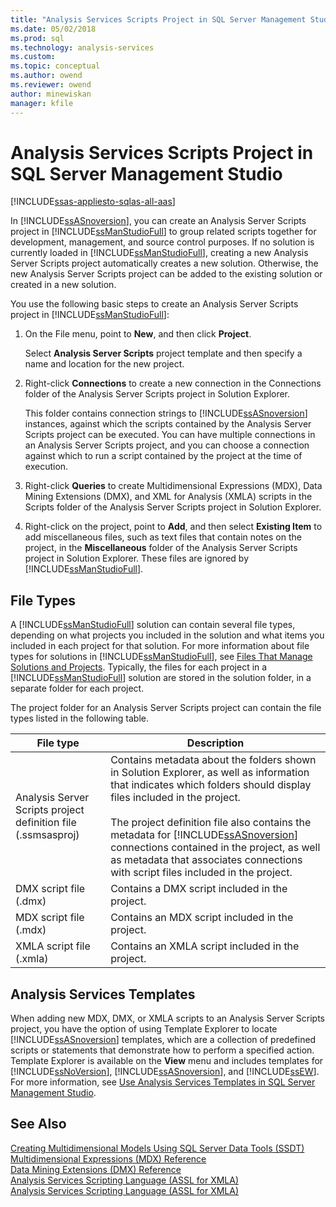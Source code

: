 ```yaml
---
title: "Analysis Services Scripts Project in SQL Server Management Studio | Microsoft Docs"
ms.date: 05/02/2018
ms.prod: sql
ms.technology: analysis-services
ms.custom:
ms.topic: conceptual
ms.author: owend
ms.reviewer: owend
author: minewiskan
manager: kfile
---
```

# Analysis Services Scripts Project in SQL Server Management Studio
[!INCLUDE[ssas-appliesto-sqlas-all-aas](../../includes/ssas-appliesto-sqlas-all-aas.md)]

  In [!INCLUDE[ssASnoversion](../../includes/ssasnoversion-md.md)], you can create an Analysis Server Scripts project in [!INCLUDE[ssManStudioFull](../../includes/ssmanstudiofull-md.md)] to group related scripts together for development, management, and source control purposes. If no solution is currently loaded in [!INCLUDE[ssManStudioFull](../../includes/ssmanstudiofull-md.md)], creating a new Analysis Server Scripts project automatically creates a new solution. Otherwise, the new Analysis Server Scripts project can be added to the existing solution or created in a new solution.  
  
 You use the following basic steps to create an Analysis Server Scripts project in [!INCLUDE[ssManStudioFull](../../includes/ssmanstudiofull-md.md)]:  
  
1.  On the File menu, point to **New**, and then click **Project**.  
  
     Select **Analysis Server Scripts** project template and then specify a name and location for the new project.  
  
2.  Right-click **Connections** to create a new connection in the Connections folder of the Analysis Server Scripts project in Solution Explorer.  
  
     This folder contains connection strings to [!INCLUDE[ssASnoversion](../../includes/ssasnoversion-md.md)] instances, against which the scripts contained by the Analysis Server Scripts project can be executed. You can have multiple connections in an Analysis Server Scripts project, and you can choose a connection against which to run a script contained by the project at the time of execution.  
  
3.  Right-click **Queries** to create Multidimensional Expressions (MDX), Data Mining Extensions (DMX), and XML for Analysis (XMLA) scripts in the Scripts folder of the Analysis Server Scripts project in Solution Explorer.
  
4.  Right-click on the project, point to **Add**, and then select **Existing Item** to add miscellaneous files, such as text files that contain notes on the project, in the **Miscellaneous** folder of the Analysis Server Scripts project in Solution Explorer. These files are ignored by [!INCLUDE[ssManStudioFull](../../includes/ssmanstudiofull-md.md)].  
  
## File Types  
 A [!INCLUDE[ssManStudioFull](../../includes/ssmanstudiofull-md.md)] solution can contain several file types, depending on what projects you included in the solution and what items you included in each project for that solution. For more information about file types for solutions in [!INCLUDE[ssManStudioFull](../../includes/ssmanstudiofull-md.md)], see [Files That Manage Solutions and Projects](/sql/ssms/solution/files-that-manage-solutions-and-projects). Typically, the files for each project in a [!INCLUDE[ssManStudioFull](../../includes/ssmanstudiofull-md.md)] solution are stored in the solution folder, in a separate folder for each project.  
  
 The project folder for an Analysis Server Scripts project can contain the file types listed in the following table.  
  
|File type|Description|  
|---------------|-----------------|  
|Analysis Server Scripts project definition file (.ssmsasproj)|Contains metadata about the folders shown in Solution Explorer, as well as information that indicates which folders should display files included in the project.<br /><br /> The project definition file also contains the metadata for [!INCLUDE[ssASnoversion](../../includes/ssasnoversion-md.md)] connections contained in the project, as well as metadata that associates connections with script files included in the project.|  
|DMX script file (.dmx)|Contains a DMX script included in the project.|  
|MDX script file (.mdx)|Contains an MDX script included in the project.|  
|XMLA script file (.xmla)|Contains an XMLA script included in the project.|  
  
## Analysis Services Templates  
 When adding new MDX, DMX, or XMLA scripts to an Analysis Server Scripts project, you have the option of using Template Explorer to locate [!INCLUDE[ssASnoversion](../../includes/ssasnoversion-md.md)] templates, which are a collection of predefined scripts or statements that demonstrate how to perform a specified action. Template Explorer is available on the **View** menu and includes templates for [!INCLUDE[ssNoVersion](../../includes/ssnoversion-md.md)], [!INCLUDE[ssASnoversion](../../includes/ssasnoversion-md.md)], and [!INCLUDE[ssEW](../../includes/ssew-md.md)]. For more information, see [Use Analysis Services Templates in SQL Server Management Studio](../../analysis-services/instances/use-analysis-services-templates-in-sql-server-management-studio.md).  
  
## See Also  
 [Creating Multidimensional Models Using SQL Server Data Tools &#40;SSDT&#41;](../../analysis-services/multidimensional-models/creating-multidimensional-models-using-sql-server-data-tools-ssdt.md)   
 [Multidimensional Expressions &#40;MDX&#41; Reference](/sql/mdx/multidimensional-expressions-mdx-reference)   
 [Data Mining Extensions &#40;DMX&#41; Reference](/sql/dmx/data-mining-extensions-dmx-reference)   
 [Analysis Services Scripting Language &#40;ASSL for XMLA&#41;](https://docs.microsoft.com/bi-reference/assl/analysis-services-scripting-language-assl-for-xmla)   
 [Analysis Services Scripting Language &#40;ASSL for XMLA&#41;](https://docs.microsoft.com/bi-reference/assl/analysis-services-scripting-language-assl-for-xmla)  
  
  
